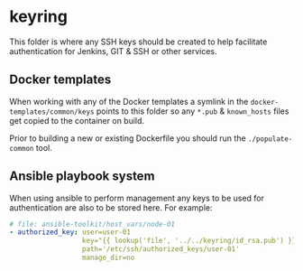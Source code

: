 keyring
==================

This folder is where any SSH keys should be created
to help facilitate authentication for Jenkins,
GIT & SSH or other services.

## Docker templates
When working with any of the Docker templates
a symlink in the `docker-templates/common/keys`
points to this folder so any `*.pub` & `known_hosts`
files get copied to the container on build.

Prior to building a new or existing Dockerfile
you should run the `./populate-common` tool.

## Ansible playbook system
When using ansible to perform management any
keys to be used for authentication are also
to be stored here. For example:

```yml
# file: ansible-toolkit/host_vars/node-01
- authorized_key: user=user-01
                  key="{{ lookup('file', '../../keyring/id_rsa.pub') }}'
                  path='/etc/ssh/authorized_keys/user-01'
                  manage_dir=no
```
